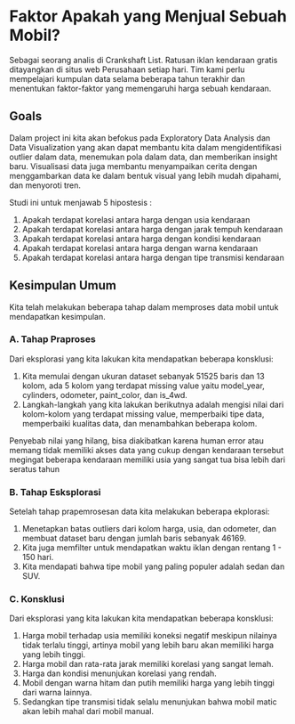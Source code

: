 

# Faktor Apakah yang Menjual Sebuah Mobil?

Sebagai seorang analis di Crankshaft List. Ratusan iklan kendaraan gratis ditayangkan di situs web Perusahaan setiap hari. Tim kami perlu mempelajari kumpulan data selama beberapa tahun terakhir dan menentukan faktor-faktor yang memengaruhi harga sebuah kendaraan.

## Goals

Dalam project ini kita akan befokus pada Exploratory Data Analysis dan Data Visualization yang akan dapat membantu kita dalam mengidentifikasi outlier dalam data, menemukan pola dalam data, dan memberikan insight baru. Visualisasi data juga membantu menyampaikan cerita dengan menggambarkan data ke dalam bentuk visual yang lebih mudah dipahami, dan menyoroti tren.

Studi ini untuk menjawab 5 hipostesis :
1. Apakah terdapat korelasi antara harga dengan usia kendaraan
2. Apakah terdapat korelasi antara harga dengan jarak tempuh kendaraan
3. Apakah terdapat korelasi antara harga dengan kondisi kendaraan
4. Apakah terdapat korelasi antara harga dengan warna kendaraan
5. Apakah terdapat korelasi antara harga dengan tipe transmisi kendaraan

## Kesimpulan Umum

Kita telah melakukan beberapa tahap dalam memproses data mobil untuk mendapatkan kesimpulan.

### A. Tahap Praproses

Dari eksplorasi yang kita lakukan kita mendapatkan beberapa konsklusi:
1. Kita memulai dengan ukuran dataset sebanyak 51525 baris dan 13 kolom, ada 5 kolom yang terdapat missing value yaitu model_year, cylinders, odometer, paint_color, dan is_4wd.
2. Langkah-langkah yang kita lakukan berikutnya adalah mengisi nilai dari kolom-kolom yang terdapat missing value, memperbaiki tipe data, memperbaiki kualitas data, dan menambahkan beberapa kolom.

Penyebab nilai yang hilang, bisa diakibatkan karena human error atau memang tidak memiliki akses data yang cukup dengan kendaraan tersebut megingat beberapa kendaraan memiliki usia yang sangat tua bisa lebih dari seratus tahun

### B. Tahap Esksplorasi

Setelah tahap prapemrosesan data kita melakukan beberapa ekplorasi:
1. Menetapkan batas outliers dari kolom harga, usia, dan odometer, dan membuat dataset baru dengan jumlah baris sebanyak 46169.
2. Kita juga memfilter untuk mendapatkan waktu iklan dengan rentang 1 - 150 hari.
3. Kita mendapati bahwa tipe mobil yang paling populer adalah sedan dan SUV.

### C. Konsklusi

Dari eksplorasi yang kita lakukan kita mendapatkan beberapa konsklusi:
1. Harga mobil terhadap usia memiliki koneksi negatif meskipun nilainya tidak terlalu tinggi, artinya mobil yang lebih baru akan memiliki harga yang lebih tinggi.
2. Harga mobil dan rata-rata jarak memiliki korelasi yang sangat lemah.
3. Harga dan kondisi menunjukan korelasi yang rendah.
4. Mobil dengan warna hitam dan putih memiliki harga yang lebih tinggi dari warna lainnya.
5. Sedangkan tipe transmisi tidak selalu menunjukan bahwa mobil matic akan lebih mahal dari mobil manual.
